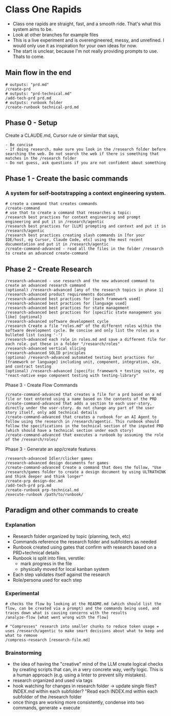 # Class One Rapids
- Class one rapids are straight, fast, and a smooth ride. That's what this system aims to be.
- Look at other branches for example files
- This is a live experiment and is overengineered, messy, and unrefined. I would only use it as inspiration for your own ideas for now.
- The start is unclear, because I'm not really providing prompts to use. Thats to come.
## Main flow in the end
```
# outputs: "prd.md"
/create-prd
# outputs: "prd-technical.md"
/add-tech-prd prd.md
# outputs: runbook folder
/create-runbook technical-prd.md
```
## Phase 0 - Setup
Create a CLAUDE.md, Cursor rule or similar that says,
```
- Be concise
- If doing research, make sure you look in the /research folder before searching the web. Do not search the web if there is something that matches in the /research folder
- Do not guess, ask questions if you are not confident about something

```
## Phase 1 - Create the basic commands
### A system for self-bootstrapping a context engineering system.
```
# create a command that creates commands
/create-command
# use that to create a command that researches a topic:
/research best practices for context engineering and prompt engineering and put it in /research/agentic
/research best practices for [LLM] prompting and context and put it in /research/agentic
/research best practices creating slash commands in [for your IDE/host, eg Cursor, Claude Code, etc] using the most recent documentation and put it in /research/agentic
/create-command-advanced - read all the files in the folder /research to create an advanced create-command 

```
## Phase 2 - Create Research
```
/research-advanced - use research and the new advanced command to create an advanced research command
(optional) /research-advanced [any of the research topics in phase 1]
/research-advanced product requirements document
/research-advanced best practices for [each framework used]
/research-advanced best practices for [language used]
/research-advanced best practices for state management
/research-advanced best practices for [specific state management you like] {optional}
/research-advanced software development cycle
/research Create a file "roles.md" of the different roles within the software development cycle. Be concise and only list the roles as a bulleted list (using '-')
/research-advanced each role in roles.md and save a different file for each role. put these in a folder "/research/roles"
/research-advanced vertical slicing
/research-advanced SOLID principles
(optiona) /research-advanced automated testing best practices for [framework or language] including unit, component, integration, e2e, and contract testing
(optional) /research-advanced [specific framework + testing suite, eg "react-native expo component testing with testing-library"

```
Phase 3 - Create Flow Commands
```
/create-command-advanced that creates a file for a prd based on a md file or text entered using a name based on the contents of the PRD
/create-command-advanced that adds a section to each user-story, directly under the user-story. do not change any part of the user story itself, only add technical details
/create-command-advanced that creates a runbook for an AI Agent to follow using the research in /research/agentic. This runbook should follow the specifications in the technical section of the inputed PRD (which should have a technical section under each story)
/create-command-advanced that executes a runbook by assuming the role of the /research/roles/
```

Phase 3 - Generate an app/create features
```
/research-advanced Idler/clicker games
/research-advanced design documents for games
/create-command-advanced Create a command that does the follow, "Use /research/games folder to create a design document by using ULTRATHINK and think deeper and think longer"
/create-prp design-doc.md
/add-tech-prd prp.md
/create-runbook prp-technical.md
/execute-runbook /path/to/runbook/
```
## Paradigm and other commands to create

### Explanation
- Research folder organized by topic (planning, tech, etc)
- Commands reference the research folder and subfolders as needed
- Runbook created using gates that confirm with research based on a PRD+technical details
- Runbook is split into files, verstile:
  - mark progress in the file
  - physically moved for local kanban system
- Each step validates itself against the research
- Role/persona used for each step

### Experimental
```
# checks the flow by looking at the README.md (which should list the flow, can be created via a prompt) and the commands being used, and traces down what is causing concerns with the results
/analyze-flow [what went wrong with the flow]

# "Compresses" research into smaller chunks to reduce token usage = uses /research/agentic to make smart decisions about what to keep and what to remove
/compress-research [research-file.md] 
```

### Brainstorming
- the idea of having the "creative" mind of the LLM create logical checks by creating scripts that can, in a very concrete way, verify logic. This is a human approach (e.g. using a linter to prevent silly mistakes).
- research organized and used via tags
- hook watching for changes in research folder -> update single files? INDEX.md within each subfolder? "Read each INDEX.md within each subfolder of the /research folder
- once things are working more consistently, condense into two commands, generate + execute

